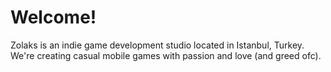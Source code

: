 # Welcome!

Zolaks is an indie game development studio located in Istanbul, Turkey. We're creating casual mobile games with passion and love (and greed ofc).